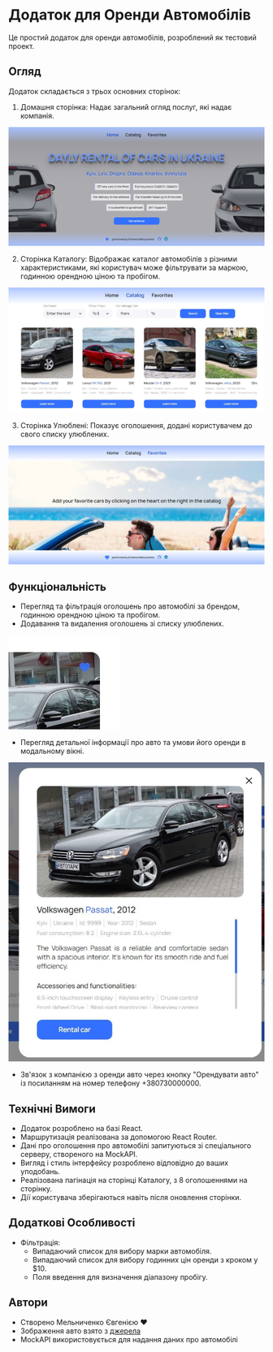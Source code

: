 # Додаток для Оренди Автомобілів

Це простий додаток для оренди автомобілів, розроблений як тестовий проект.

## Огляд

Додаток складається з трьох основних сторінок:

1. Домашня сторінка: Надає загальний огляд послуг, які надає компанія.

 ![Домашня сторінка](./assets/homePage.jpg)
 
2. Сторінка Каталогу: Відображає каталог автомобілів з різними характеристиками, які користувач може фільтрувати за маркою, годинною орендною ціною та пробігом.

![Сторінка Каталогу](./assets/catalogPage.jpg)
  
3. Сторінка Улюблені: Показує оголошення, додані користувачем до свого списку улюблених.

![Сторінка Улюблені](./assets/favoritePage.jpg)


## Функціональність

- Перегляд та фільтрація оголошень про автомобілі за брендом, годинною орендною ціною та пробігом.
- Додавання та видалення оголошень зі списку улюблених.

![Додавання та видалення оголошень зі списку улюблених](./assets/favoriteHeart.jpg)

- Перегляд детальної інформації про авто та умови його оренди в модальному вікні.

![Модальне вікно](./assets/modal.jpg)

- Зв'язок з компанією з оренди авто через кнопку "Орендувати авто" із посиланням на номер телефону +380730000000.

## Технічні Вимоги

- Додаток розроблено на базі React.
- Маршрутизація реалізована за допомогою React Router.
- Дані про оголошення про автомобілі запитуються зі спеціального серверу, створеного на MockAPI.
- Вигляд і стиль інтерфейсу розроблено відповідно до ваших уподобань.
- Реалізована пагінація на сторінці Каталогу, з 8 оголошеннями на сторінку.
- Дії користувача зберігаються навіть після оновлення сторінки.

## Додаткові Особливості

- Фільтрація:
  - Випадаючий список для вибору марки автомобіля.
  - Випадаючий список для вибору годинних цін оренди з кроком у $10.
  - Поля введення для визначення діапазону пробігу.

## Автори

- Створено Мельниченко Євгенією ❤️
- Зображення авто взято з [джерела](https://cloudinary.com/)
- MockAPI використовується для надання даних про автомобілі
